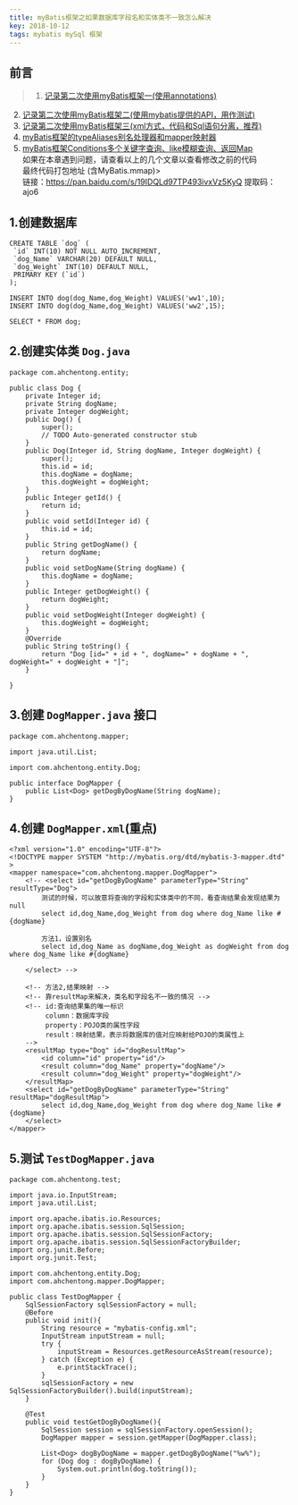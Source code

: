 ```yaml
---
title: myBatis框架之如果数据库字段名和实体类不一致怎么解决
key: 2018-10-12
tags: mybatis mySql 框架
---
```

## 前言
> 1. <a href="/2018/10/10/mybatis-connection.html" target="\_blank">记录第二次使用myBatis框架一(使用annotations)</a>   
2. <a href="/2018/10/10/mybatis-connection2.html" target="\_blank">记录第二次使用myBatis框架二(使用mybatis提供的API，用作测试)</a>   
3. <a href="/2018/10/10/mybatis-connection3.html" target="\_blank">记录第二次使用myBatis框架三(xml方式，代码和Sql语句分离，推荐)</a>   
4. <a href="/2018/10/12/mybatis-mapper.html" target="\_blank">myBatis框架的typeAliases别名处理器和mapper映射器</a>   
5. <a href="/2018/10/12/mybatis-select.html" target="\_blank">myBatis框架Conditions多个关键字查询、like模糊查询、返回Map</a>   
如果在本章遇到问题，请查看以上的几个文章以查看修改之前的代码    
最终代码打包地址 (含MyBatis.mmap)>   
链接：<a href="https://pan.baidu.com/s/19IDQLd97TP493ivxVz5KyQ" target="\_blank">https://pan.baidu.com/s/19IDQLd97TP493ivxVz5KyQ</a>
提取码：ajo6



## 1.创建数据库
```
CREATE TABLE `dog` (
 `id` INT(10) NOT NULL AUTO_INCREMENT,
 `dog_Name` VARCHAR(20) DEFAULT NULL,
 `dog_Weight` INT(10) DEFAULT NULL,
 PRIMARY KEY (`id`)
);

INSERT INTO dog(dog_Name,dog_Weight) VALUES('ww1',10);
INSERT INTO dog(dog_Name,dog_Weight) VALUES('ww2',15);

SELECT * FROM dog;

```
## 2.创建实体类 `Dog.java`
```
package com.ahchentong.entity;

public class Dog {
	private Integer id;
	private String dogName;
	private Integer dogWeight;
	public Dog() {
		super();
		// TODO Auto-generated constructor stub
	}
	public Dog(Integer id, String dogName, Integer dogWeight) {
		super();
		this.id = id;
		this.dogName = dogName;
		this.dogWeight = dogWeight;
	}
	public Integer getId() {
		return id;
	}
	public void setId(Integer id) {
		this.id = id;
	}
	public String getDogName() {
		return dogName;
	}
	public void setDogName(String dogName) {
		this.dogName = dogName;
	}
	public Integer getDogWeight() {
		return dogWeight;
	}
	public void setDogWeight(Integer dogWeight) {
		this.dogWeight = dogWeight;
	}
	@Override
	public String toString() {
		return "Dog [id=" + id + ", dogName=" + dogName + ", dogWeight=" + dogWeight + "]";
	}

}

```
## 3.创建 `DogMapper.java` 接口
```
package com.ahchentong.mapper;

import java.util.List;

import com.ahchentong.entity.Dog;

public interface DogMapper {
	public List<Dog> getDogByDogName(String dogName);
}

```
## 4.创建 `DogMapper.xml`(重点)
```
<?xml version="1.0" encoding="UTF-8"?>
<!DOCTYPE mapper SYSTEM "http://mybatis.org/dtd/mybatis-3-mapper.dtd" >
<mapper namespace="com.ahchentong.mapper.DogMapper">
	<!-- <select id="getDogByDogName" parameterType="String" resultType="Dog">
		测试的时候，可以故意将查询的字段和实体类中的不同，看查询结果会发现结果为null
		select id,dog_Name,dog_Weight from dog where dog_Name like #{dogName}

		方法1，设置别名
		select id,dog_Name as dogName,dog_Weight as dogWeight from dog where dog_Name like #{dogName}

	</select> -->

	<!-- 方法2,结果映射 -->
	<!-- 靠resultMap来解决，类名和字段名不一致的情况 -->
	<!-- id:查询结果集的唯一标识
		 column：数据库字段
		 property：POJO类的属性字段
		 result：映射结果，表示将数据库的值对应映射给POJO的类属性上
	-->
	<resultMap type="Dog" id="dogResultMap">
		<id column="id" property="id"/>
		<result column="dog_Name" property="dogName"/>
		<result column="dog_Weight" property="dogWeight"/>
	</resultMap>
	<select id="getDogByDogName" parameterType="String" resultMap="dogResultMap">
		select id,dog_Name,dog_Weight from dog where dog_Name like #{dogName}
	</select>
</mapper>

```
## 5.测试 `TestDogMapper.java`
```
package com.ahchentong.test;

import java.io.InputStream;
import java.util.List;

import org.apache.ibatis.io.Resources;
import org.apache.ibatis.session.SqlSession;
import org.apache.ibatis.session.SqlSessionFactory;
import org.apache.ibatis.session.SqlSessionFactoryBuilder;
import org.junit.Before;
import org.junit.Test;

import com.ahchentong.entity.Dog;
import com.ahchentong.mapper.DogMapper;

public class TestDogMapper {
	SqlSessionFactory sqlSessionFactory = null;
	@Before
	public void init(){
		String resource = "mybatis-config.xml";
		InputStream inputStream = null;
		try {
			inputStream = Resources.getResourceAsStream(resource);
		} catch (Exception e) {
			e.printStackTrace();
		}
		sqlSessionFactory = new SqlSessionFactoryBuilder().build(inputStream);
	}

	@Test
	public void testGetDogByDogName(){
		SqlSession session = sqlSessionFactory.openSession();
		DogMapper mapper = session.getMapper(DogMapper.class);

		List<Dog> dogByDogName = mapper.getDogByDogName("%w%");
		for (Dog dog : dogByDogName) {
			System.out.println(dog.toString());
		}
	}
}

```
